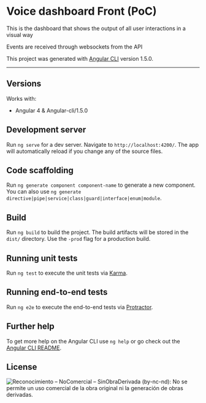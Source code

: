 # Voice dashboard Front (PoC)

This is the dashboard that shows the output of all user interactions in
a visual way

Events are received through websockets from the API

This project was generated with [Angular CLI](https://github.com/angular/angular-cli) version 1.5.0.

---

## Versions
Works with:
  - Angular 4 & Angular-cli/1.5.0


## Development server

Run `ng serve` for a dev server. Navigate to `http://localhost:4200/`. The app will automatically reload if you change any of the source files.

## Code scaffolding

Run `ng generate component component-name` to generate a new component. You can also use `ng generate directive|pipe|service|class|guard|interface|enum|module`.

## Build

Run `ng build` to build the project. The build artifacts will be stored in the `dist/` directory. Use the `-prod` flag for a production build.

## Running unit tests

Run `ng test` to execute the unit tests via [Karma](https://karma-runner.github.io).

## Running end-to-end tests

Run `ng e2e` to execute the end-to-end tests via [Protractor](http://www.protractortest.org/).

## Further help

To get more help on the Angular CLI use `ng help` or go check out the [Angular CLI README](https://github.com/angular/angular-cli/blob/master/README.md).


## License

![Reconocimiento – NoComercial – SinObraDerivada (by-nc-nd): No se permite un uso comercial de la obra original ni la generación de obras derivadas.](http://es.creativecommons.org/blog/wp-content/uploads/2013/04/by-nc-nd.eu_petit.png "Reconocimiento – NoComercial – SinObraDerivada (by-nc-nd): No se permite un uso comercial de la obra original ni la generación de obras derivadas.")

